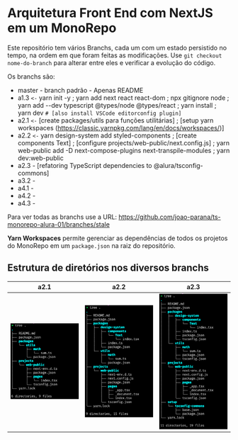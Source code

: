 # Arquitetura Front End com NextJS em um MonoRepo

Este repositório tem vários Branchs, cada um com um estado persistido no tempo, na ordem em que foram feitas as modificações. Use `git checkout nome-do-branch` para alterar entre eles e verificar a evolução do código.

Os branchs são:

-  master - branch padrão - Apenas README
-  a1.3 `<-` yarn init -y ; yarn add next react react-dom ; npx gitignore node ; yarn add --dev typescript @types/node @types/react ; yarn install ; yarn dev  `# [also install VSCode editorconfig plugin]`
-  a2.1 `<-` [create packages/utils para funções utilitárias] ; [setup yarn workspaces (https://classic.yarnpkg.com/lang/en/docs/workspaces/)] 
-  a2.2 `<-` yarn design-system add styled-components ; [create components Text] ; [configure projects/web-public/next.config.js] ; yarn web-public add -D next-compose-plugins next-transpile-modules ; yarn dev:web-public
-  a2.3 - [refatoring TypeScript dependencies to @alura/tsconfig-commons]
-  a3.2 -
-  a4.1 -
-  a4.2 -
-  a4.3 -

Para ver todas as branchs use a URL: https://github.com/joao-parana/ts-monorepo-alura-01/branches/stale

**Yarn Workspaces** permite gerenciar as dependências de todos os projetos do MonoRepo em um `package.json` na raiz do repositório.

## Estrutura de diretórios nos diversos branchs

| a2.1 | a2.2 | a2.3 |
| :---: | :---: | :---: |
| ![2.1](img/a2.1.png)   |![2.2](img/a2.2.png)      | ![2.3](img/a2.3.png)     |
